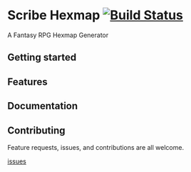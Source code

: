 # Scribe Hexmap [![Build Status](https://travis-ci.org/luetkemj/scribe-hexmap-generator.svg?branch=master)](https://travis-ci.org/luetkemj/scribe-hexmap-generator)

A Fantasy RPG Hexmap Generator

## Getting started

## Features

## Documentation

## Contributing

Feature requests, issues, and contributions are all welcome.

[issues](https://github.com/luetkemj/scribe-hexmap-generator/issues/new)
